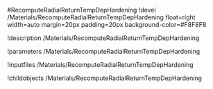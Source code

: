 <!-- MOOSE Object Documentation Stub: Remove this when content is added. -->
#RecomputeRadialReturnTempDepHardening
!devel /Materials/RecomputeRadialReturnTempDepHardening float=right width=auto margin=20px padding=20px background-color=#F8F8F8

!description /Materials/RecomputeRadialReturnTempDepHardening

!parameters /Materials/RecomputeRadialReturnTempDepHardening

!inputfiles /Materials/RecomputeRadialReturnTempDepHardening

!childobjects /Materials/RecomputeRadialReturnTempDepHardening
